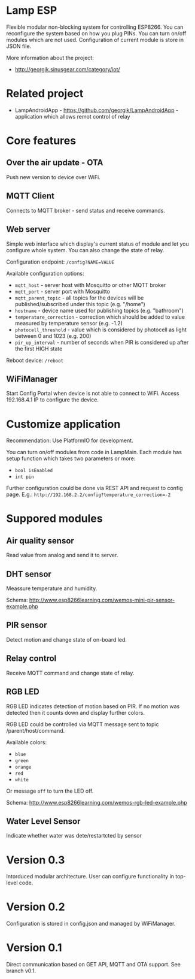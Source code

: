 # Lamp ESP

Flexible modular non-blocking system for controlling ESP8266.
You can reconfigure the system based on how you plug PINs.
You can turn on/off modules which are not used.
Configuration of current module is store in JSON file.

More information about the project:

- http://georgik.sinusgear.com/category/iot/

# Related project

- LampAndroidApp - https://github.com/georgik/LampAndroidApp - application which allows remot control of relay

# Core features

## Over the air update - OTA

Push new version to device over WiFi.

## MQTT Client

Connects to MQTT broker - send status and receive commands.

## Web server

Simple web interface which display's current status of module and let you configure whole system. You can also change the state of relay.

Configuration endpoint: `/config?NAME=VALUE`

Available configuration options:

 - `mqtt_host` - server host with Mosquitto or other MQTT broker
 - `mqtt_port` - server port with Mosquitto
 - `mqtt_parent_topic` - all topics for the devices will be published/subscribed under this topic (e.g. "/home")
 - `hostname` - device name used for publishing topics (e.g. "bathroom")
 - `temperature_correction` - correction which should be added to value measured by temperature sensor (e.g. -1.2)
 - `photocell_threshold` - value which is considered by photocell as light between 0 and 1023 (e.g. 200)
 - `pir_up_interval` - number of seconds when PIR is considered up after the first HIGH state

Reboot device: `/reboot`

## WiFiManager

Start Config Portal when device is not able to connect to WiFi.
Access 192.168.4.1 IP to configure the device.

# Customize application

Recommendation: Use PlatformIO for development.

You can turn on/off modules from code in LampMain.
Each module has setup function which takes two parameters or more:

 - `bool isEnabled`
 - `int pin`

Further configuration could be done via REST API and request to config page.
E.g.: `http://192.168.2.2/config?temperature_correction=-2`

# Suppored modules

## Air quality sensor

Read value from analog and send it to server.

## DHT sensor

Meassure temperature and humidity.

Schema: http://www.esp8266learning.com/wemos-mini-pir-sensor-example.php

## PIR sensor

Detect motion and change state of on-board led.

## Relay control

Receive MQTT command and change state of relay.

## RGB LED

RGB LED indicates detection of motion based on PIR.
If no motion was detected then it counts down and display further colors.

RGB LED could be controlled via MQTT message sent to topic /parent/host/command.

Available colors:
 - `blue`
 - `green`
 - `orange`
 - `red`  
 - `white`

Or message `off` to turn the LED off.

Schema: http://www.esp8266learning.com/wemos-rgb-led-example.php

## Water Level Sensor

Indicate whether water was dete/restartcted by sensor

# Version 0.3

Intorduced modular architecture. User can configure functionality in top-level code.

# Version 0.2

Configuration is stored in config.json and managed by WiFiManager.

# Version 0.1

Direct communication based on GET API, MQTT and OTA support.
See branch v0.1.
